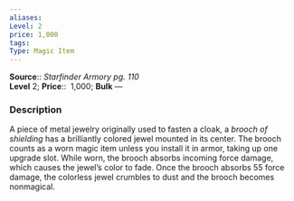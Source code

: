 ```yaml
---
aliases: 
Level: 2 
price: 1,000 
tags: 
Type: Magic Item
---
```

**Source**:: _Starfinder Armory pg. 110_  
**Level** 2;
**Price**::  1,000; **Bulk** —

### Description

A piece of metal jewelry originally used to fasten a cloak, a _brooch of shielding_ has a brilliantly colored jewel mounted in its center. The brooch counts as a worn magic item unless you install it in armor, taking up one upgrade slot. While worn, the brooch absorbs incoming force damage, which causes the jewel’s color to fade. Once the brooch absorbs 55 force damage, the colorless jewel crumbles to dust and the brooch becomes nonmagical.
